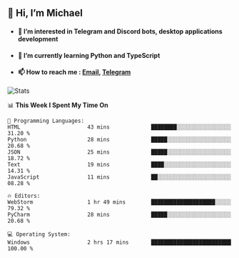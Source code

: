 ## 👋 Hi, I’m Michael
- #### 👀 I’m interested in Telegram and Discord bots, desktop applications development
- #### 🌱 I’m currently learning Python and TypeScript
- #### 📫 How to reach me : [Email](mailto:misha@kurapov.ru), [Telegram](https://t.me/mickr7)

![Stats](https://github-readme-stats.vercel.app/api?username=krpff&show_icons=true&theme=github_dark&hide_border=true&hide=issues&count_private=true&layout=compact)


<!--START_SECTION:waka-->
📊 **This Week I Spent My Time On** 

```text
💬 Programming Languages: 
HTML                     43 mins             ████████░░░░░░░░░░░░░░░░░   31.20 % 
Python                   28 mins             █████░░░░░░░░░░░░░░░░░░░░   20.68 % 
JSON                     25 mins             █████░░░░░░░░░░░░░░░░░░░░   18.72 % 
Text                     19 mins             ████░░░░░░░░░░░░░░░░░░░░░   14.31 % 
JavaScript               11 mins             ██░░░░░░░░░░░░░░░░░░░░░░░   08.28 % 

🔥 Editors: 
WebStorm                 1 hr 49 mins        ████████████████████░░░░░   79.32 % 
PyCharm                  28 mins             █████░░░░░░░░░░░░░░░░░░░░   20.68 % 

💻 Operating System: 
Windows                  2 hrs 17 mins       █████████████████████████   100.00 % 
```


<!--END_SECTION:waka-->
